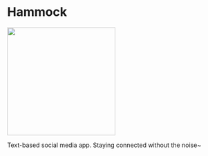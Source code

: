 # Hammock
<img src="https://github.com/rennacarver/Hammock/assets/87547832/fff7776d-401c-4820-a5a1-bd17536532b2" height=250 width=250></img>

Text-based social media app. Staying connected without the noise~
